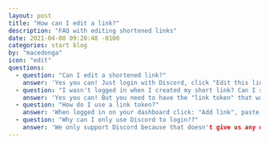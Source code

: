 ```yaml
---
layout: post
title: "How can I edit a link?"
description: "FAQ with editing shortened links"
date: 2021-04-08 09:20:48 -0100
categories: start blog
by: "macedonga"
icon: "edit"
questions:
  - question: "Can I edit a shortened link?"
    answer: 'Yes you can! Just login with Discord, click "Edit this link" and change all the things you want!'
  - question: "I wasn't logged in when I created my short link? Can I still edit it?"
    answer: 'Yes you can! But you need to have the "link token" that was given to you when you created a link, or you won''t be able to edit it. But if you can prove to the moderators that the link you're trying to edit was made by you, you will get the link token, so you''ll be able to edit it!'
  - question: "How do I use a link token?"
    answer: 'When logged in on your dashboard click: "Add link", paste the token in the textbox and click "Redeem link", and you''ll be able to edit that link!'
  - question: "Why can I only use Discord to login??"
    answer: 'We only support Discord because that doesn't give us any of your personal information like e-mail or name and surname. We won't be supporting other login systems like Google, Twitter or Facebook. We don't want your data, because we would need bigger databases, and I don't really want to spend a lot of money for databases...'
---
```

